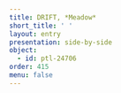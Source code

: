 ```yaml
---
title: DRIFT, *Meadow*
short_title: ' '
layout: entry
presentation: side-by-side
object:
  - id: ptl-24706
order: 415
menu: false
---
```


